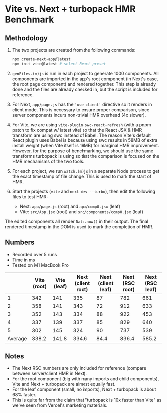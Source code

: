 # Vite vs. Next + turbopack HMR Benchmark

## Methodology

1. The two projects are created from the following commands:

   ```sh
   npx create-next-app@latest
   npm init vite@latest # select React preset
   ```

2. `genFiles.(m)js` is run in each project to generate 1000 components. All components are imported in the app's root component (in Next's case, the root page component) and rendered together. This step is already done and the files are already checked in, but the script is included for reference.

3. For Next, `app/page.js` has the `'use client'` directive so it renders in client mode. This is necessary to ensure proper comparison, since server components incurs non-trivial HMR overhead (4x slower).

4. For Vite, we are using `vite-plugin-swc-react-refresh` (with a pnpm patch to fix compat w/ latest vite) so that the React JSX & HMR transform are using swc instead of Babel. The reason Vite's default React plugin uses Babel is because using swc results in 58MB of extra install weight (when Vite itself is 19MB) for marginal HMR improvement. However, for the purpose of benchmarking, we should use the same transforms turbopack is using so that the comparison is focused on the HMR mechanisms of the two tools.

5. For each project, we run `watch.(m)js` in a separate Node process to get the exact timestamp of file change. This is used to mark the start of HMR.

6. Start the projects (`vite` and `next dev --turbo`), then edit the following files to test HMR:

   - Next: `app/page.js` (root) and `app/comp0.jsx` (leaf)
   - Vite: `src/App.jsx` (root) and `src/components/comp0.jsx` (leaf)

The edited components all render `Date.now()` in their output. The final rendered timestamp in the DOM is used to mark the completion of HMR.

## Numbers

- Recorded over 5 runs
- Time in ms
- Tested on M1 MacBook Pro

|         | Vite (root) | Vite (leaf) | Next (client root) | Next (client leaf) | Next (RSC root) | Next (RSC leaf) |
| ------- | ----------- | ----------- | ------------------ | ------------------ | --------------- | --------------- |
| 1       | 342         | 141         | 335                | 87                 | 782             | 661             |
| 2       | 358         | 141         | 343                | 72                 | 912             | 633             |
| 3       | 352         | 143         | 334                | 88                 | 922             | 453             |
| 4       | 337         | 139         | 337                | 85                 | 829             | 640             |
| 5       | 302         | 145         | 324                | 90                 | 737             | 539             |
| Average | 338.2       | 141.8       | 334.6              | 84.4               | 836.4           | 585.2           |

## Notes

- The Next RSC numbers are only included for reference (compare between server/client HMR in Next).
- For the root component (big with many imports and child components), Vite and Next + turbopack are almost equally fast.
- For the leaf component (small, no imports), Next + turbopack is about 68% faster.
- This is quite far from the claim that "turbopack is 10x faster than Vite" as we've seen from Vercel's marketing materials.
